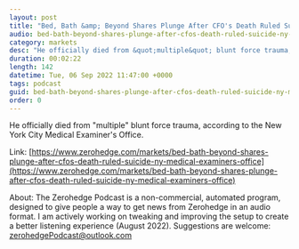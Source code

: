 ```yaml
---
layout: post
title: "Bed, Bath &amp; Beyond Shares Plunge After CFO's Death Ruled Suicide By NY Medical Examiner's Office"
audio: bed-bath-beyond-shares-plunge-after-cfos-death-ruled-suicide-ny-medical-examiners-office-0
category: markets
desc: "He officially died from &quot;multiple&quot; blunt force trauma, according to the New York City Medical Examiner's Office. "
duration: 00:02:22
length: 142
datetime: Tue, 06 Sep 2022 11:47:00 +0000
tags: podcast
guid: bed-bath-beyond-shares-plunge-after-cfos-death-ruled-suicide-ny-medical-examiners-office-0
order: 0
---
```

He officially died from &quot;multiple&quot; blunt force trauma, according to the New York City Medical Examiner's Office. 

Link: [https://www.zerohedge.com/markets/bed-bath-beyond-shares-plunge-after-cfos-death-ruled-suicide-ny-medical-examiners-office](https://www.zerohedge.com/markets/bed-bath-beyond-shares-plunge-after-cfos-death-ruled-suicide-ny-medical-examiners-office)

About: The Zerohedge Podcast is a non-commercial, automated program, designed to give people a way to get news from Zerohedge in an audio format.  I am actively working on tweaking and improving the setup to create a better listening experience (August 2022).  Suggestions are welcome: [zerohedgePodcast@outlook.com](mailto:zerohedgePodcast@outlook.com)